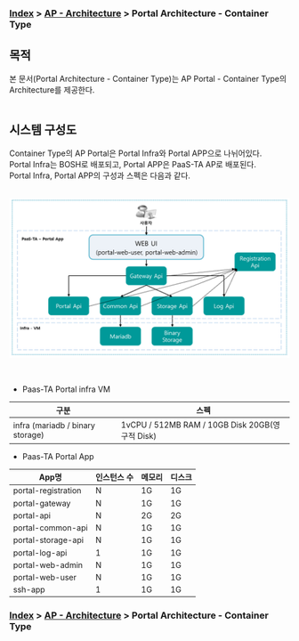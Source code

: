 ### [Index](../../../README.md) > [AP - Architecture](../README.md) > Portal Architecture - Container Type

## 목적
본 문서(Portal Architecture - Container Type)는 AP Portal - Container Type의 Architecture를 제공한다.
<br><br>

## 시스템 구성도
Container Type의 AP Portal은 Portal Infra와 Portal APP으로 나뉘어있다.  
Portal Infra는 BOSH로 배포되고, Portal APP은 PaaS-TA AP로 배포된다.  
Portal Infra, Portal APP의 구성과 스펙은 다음과 같다.  
<br>



![Portal Architecture - Container Type](./image/portal_architecture_app.png)

<br>

* Paas-TA Portal infra VM   

| 구분 | 스펙 |
|---------|-------|
| infra (mariadb / binary storage) | 1vCPU / 512MB RAM / 10GB Disk 20GB(영구적 Disk) |

* Paas-TA Portal App

| App명 | 인스턴스 수 | 메모리 | 디스크 |
|--------|-------|-------|-------|
| portal-registration | N | 1G | 1G|
| portal-gateway | N | 1G | 1G|
| portal-api | N | 2G | 2G|
| portal-common-api | N | 1G | 1G|
| portal-storage-api | N | 1G | 1G|
| portal-log-api | 1 | 1G | 1G|
| portal-web-admin | N | 1G | 1G|
| portal-web-user | N | 1G | 1G|  
| ssh-app | 1 | 1G | 1G|  


### [Index](../../../README.md) > [AP - Architecture](../README.md) > Portal Architecture - Container Type
